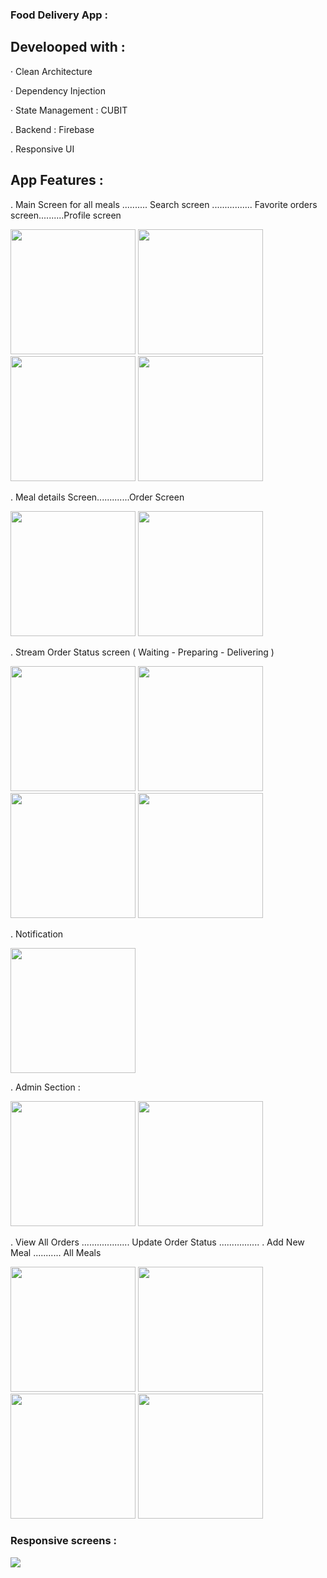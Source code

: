 ### Food Delivery App :

## Develooped with :

 · Clean Architecture 
  
 · Dependency Injection  
  
 · State Management : CUBIT

 . Backend : Firebase

 . Responsive UI


 ## App Features :

 . Main Screen for all meals  .......... Search screen ................ Favorite orders screen..........Profile screen


 <img src= "https://github.com/Chihab-Dev/Food-App/assets/111295846/b3b12783-3aa7-48dd-83ed-8cc73036b1dc" width = "200" >
 <img src= "https://github.com/Chihab-Dev/Food-App/assets/111295846/fbec1310-4ef9-420d-b7ae-cd9c51c41d02" width = "200" >
 <img src= "https://github.com/Chihab-Dev/Food-App/assets/111295846/edb3f973-3a1e-4889-a373-a7cb6827f927" width = "200" >
 <img src= "https://github.com/Chihab-Dev/Food-App/assets/111295846/30b26c98-9003-4299-975e-6ea3876f02c8" width = "200" >




 . Meal details Screen.............Order Screen

  <img src= "https://github.com/Chihab-Dev/Food-App/assets/111295846/62519309-6ca0-490d-ad46-18cdd1cccdbd" width = "200" >
  <img src= "https://github.com/Chihab-Dev/Food-App/assets/111295846/a1041ad9-2ea8-4624-9315-bc02f8c1095f" width = "200" >


 . Stream Order Status screen ( Waiting - Preparing - Delivering )

  <img src= "https://github.com/Chihab-Dev/Food-App/assets/111295846/4b2c046e-0ecc-4f56-822b-745b6bb31302" width = "200" >
  <img src= "https://github.com/Chihab-Dev/Food-App/assets/111295846/5323f96e-3c26-4f90-8e51-c0cbb36b0699" width = "200" >
  <img src= "https://github.com/Chihab-Dev/Food-App/assets/111295846/c50c9aa6-e6fa-4c26-b2cd-62db35479575" width = "200" >
  <img src= "https://github.com/Chihab-Dev/Food-App/assets/111295846/32fffe59-e736-488e-8399-483b20e0d670" width = "200" >

  . Notification 
  
  <img src= "https://github.com/Chihab-Dev/Food-App/assets/111295846/d7854a1a-0fbc-4989-a748-729672e42a83" width = "200" >



 . Admin Section : 

   <img src= "https://github.com/Chihab-Dev/Food-App/assets/111295846/c223bcce-5a4b-47cb-993d-32256ac5422a" width = "200" >
   <img src= "https://github.com/Chihab-Dev/Food-App/assets/111295846/66fd4394-28a4-4fbf-bde4-67067026e4a0" width = "200" >


 . View All Orders ................... Update Order Status ................ . Add New Meal  ........... All Meals

 <img src= "https://github.com/Chihab-Dev/Food-App/assets/111295846/ac5416b4-f3db-4e4a-a9a3-f2a614664691" width = "200" >
 <img src= "https://github.com/Chihab-Dev/Food-App/assets/111295846/d8af131d-c73a-4f66-bdbe-e4d8eae9a7b4" width = "200" >
 <img src= "https://github.com/Chihab-Dev/Food-App/assets/111295846/2da1dfe7-9302-47b1-a41b-b8a9b32bb091" width = "200" >
 <img src= "https://github.com/Chihab-Dev/Food-App/assets/111295846/42bc660f-f247-47d3-9e2e-85760b6b015d" width = "200" >





                 
                 
                 

  
 
### Responsive screens :   

  
  <div>
  <img src= "https://github.com/Chihab-Dev/Food-App/assets/111295846/83fcd026-af52-4e3e-afd6-cd4ef06e8ff0" >
  </div>
  



